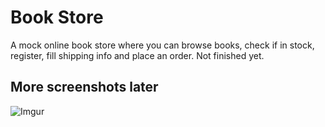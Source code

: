 # Book Store

A mock online book store where you can browse books, check if in stock, register, fill shipping info and place an order. Not finished yet.

## More screenshots later

![Imgur](https://imgur.com/DJi5Wjw.jpg)